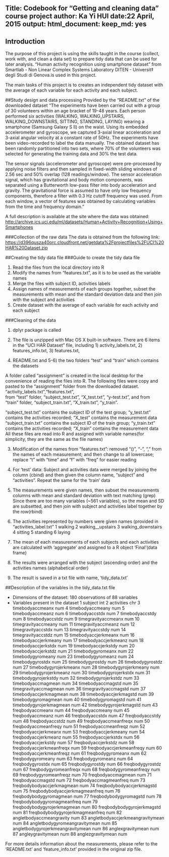 Title: Codebook for “Getting and cleaning data” course project
author: Ka Yi HUI
date:22 April, 2015 
output:
  html_document:
    keep_md: yes
---
 
## Introduction
The purpose of this project is using the skills taught in the course (collect, work with, and clean a data set) to prepare tidy 
data that can be used for later analysis. “Human activity recognition using smartphone dataset” from Smartlab - Non Linear 
Complex Systems Laboratory DITEN - Universit‡ degli Studi di Genova.is used in this project.

The main tasks of this project is to creates an independent tidy dataset with the average of each variable for each activity and 
each subject.

##Study design and data processing
Provided by the “README.txt” of the downloaded dataset
“The experiments have been carried out with a group of 30 volunteers within an age bracket of 19-48 years. 
Each person performed six activities (WALKING, WALKING_UPSTAIRS, WALKING_DOWNSTAIRS, SITTING, STANDING, LAYING) wearing a 
smartphone (Samsung Galaxy S II) on the waist. Using its embedded accelerometer and gyroscope, we captured 3-axial linear 
acceleration and 3-axial angular velocity at a constant rate of 50Hz. The experiments have been video-recorded to label the 
data manually. The obtained dataset has been randomly partitioned into two sets, where 70% of the volunteers was selected for 
generating the training data and 30% the test data. 

The sensor signals (accelerometer and gyroscope) were pre-processed by applying noise filters and then sampled in fixed-width 
sliding windows of 2.56 sec and 50% overlap (128 readings/window). The sensor acceleration signal, which has gravitational and 
body motion components, was separated using a Butterworth low-pass filter into body acceleration and gravity. The gravitational 
force is assumed to have only low frequency components, therefore a filter with 0.3 Hz cutoff frequency was used. From each 
window, a vector of features was obtained by calculating variables from the time and frequency domain.” 

A full description is available at the site where the data was obtained: 
http://archive.ics.uci.edu/ml/datasets/Human+Activity+Recognition+Using+Smartphones 

###Collection of the raw data
The data is obtained from the following link:
https://d396qusza40orc.cloudfront.net/getdata%2Fprojectfiles%2FUCI%20HAR%20Dataset.zip 
 
##Creating the tidy data file 
###Guide to create the tidy data file
1. Read the files from the local directory into R
2. Modify the names from “features.txt”, as it is to be used as the variable names
3. Merge the files with subject ID, activities labels 
4. Assign names of measurements of each groups together, subset the measurements with mean and the standard deviation data and 
then join with the subject and activities 
5. Create dataset with the average of each variable for each activity and each subject
 
###Cleaning of the data
1. dplyr package is called

2. The file is unzipped with Mac OS X built-in software.
There are 6 items in the “UCI HAR Dataset” file, including 1) activity_labels.txt, 2) features_info.txt, 3) features.txt, 
4) README.txt and 5-6) the two folders “test” and “train” which contains the datasets 

A folder called “assignment” is created in the local desktop for the convenience of reading the files into R. The following 
files were copy and pasted to the “assignment” folder from the downloaded dataset. “activity_labels.txt”,“features.txt”,  
from “test” folder, “subject_test.txt”, “X_test.txt”,  “y-test.txt”, and from “train” folder, “subject_train.txt”, “X_train.txt”,
“y_train”. 
 
“subject_test.txt” contains the subject ID of the test group; “y_test.txt” contains the activities recorded; “X_test” contains
the measurement data
“subject_train.txt” contains the subject ID of the train group; “y_train.txt” contains the activities recorded; “X_train” contains 
the measurement data
All these files are read into R and assigned with variable names(for simplicity, they are the same as the file names)
  
3. Modification of the names from “features.txt”:
   removed “()”, “-”, “,” from the names of each measurement; and then change to all   lowercase; replace “t” with “time” and 
   “f” with “freq” for easier reading

4. For ‘test’ data: 
Subject and activities data were merged by joining the column (cbind) and then given the column name, “subject” and “activities”.
Repeat the same for the ‘train’ data

 5. The measurements were given names, then subset the measurements columns with mean and standard deviation with text matching (grep)
Since there are too many variables (~561 variables), so the mean and SD are subsetted, and then join with subject and activities 
label together by the row(rbind)

6. The activities represented by numbers were given names (provided in “activities_label.txt”
1 walking
2 walking__upstairs
3 walking_downstairs
4 sitting
5 standing
6 laying

7. The mean of each measurements of each subjects and each activities are calculated with ‘aggregate’ and assigned to a 
R object ‘Final’(data frame)

8. The results were arranged with the subject (ascending order) and the activities names (alphabetical order)

9. The result is saved in a txt file with name, ‘tidy_data.txt’

##Description of the variables in the tidy_data.txt file
- Dimensions of the dataset: 180 observations of 88 variables
 - Variables present in the dataset
1	subject	int
2	activities	chr
3	timebodyaccmeanx	num
4	timebodyaccmeany	num
5	timebodyaccmeanz	num
6	timebodyaccstdx	num
7	timebodyaccstdy	num
8	timebodyaccstdz	num
9	timegravityaccmeanx	num
10	timegravityaccmeany	num
11	timegravityaccmeanz	num
12	timegravityaccstdx	num
13	timegravityaccstdy	num
14	timegravityaccstdz	num
15	timebodyaccjerkmeanx	num
16	timebodyaccjerkmeany	num
17	timebodyaccjerkmeanz	num
18	timebodyaccjerkstdx	num
19	timebodyaccjerkstdy	num
20	timebodyaccjerkstdz	num
21	timebodygyromeanx	num
22	timebodygyromeany	num
23	timebodygyromeanz	num
24	timebodygyrostdx	num
25	timebodygyrostdy	num
26	timebodygyrostdz	num
27	timebodygyrojerkmeanx	num
28	timebodygyrojerkmeany	num
29	timebodygyrojerkmeanz	num
30	timebodygyrojerkstdx	num
31	timebodygyrojerkstdy	num
32	timebodygyrojerkstdz	num
33	timebodyaccmagmean	num
34	timebodyaccmagstd	num
35	timegravityaccmagmean	num
36	timegravityaccmagstd	num
37	timebodyaccjerkmagmean	num
38	timebodyaccjerkmagstd	num
39	timebodygyromagmean	num
40	timebodygyromagstd	num
41	timebodygyrojerkmagmean	num
42	timebodygyrojerkmagstd	num
43	freqbodyaccmeanx	num
44	freqbodyaccmeany	num
45	freqbodyaccmeanz	num
46	freqbodyaccstdx	num
47	freqbodyaccstdy	num
48	freqbodyaccstdz	num
49	freqbodyaccmeanfreqx	num
50	freqbodyaccmeanfreqy	num
51	freqbodyaccmeanfreqz	num
52	freqbodyaccjerkmeanx	num
53	freqbodyaccjerkmeany	num
54	freqbodyaccjerkmeanz	num
55	freqbodyaccjerkstdx	num
56	freqbodyaccjerkstdy	num
57	freqbodyaccjerkstdz	num
58	freqbodyaccjerkmeanfreqx	num
59	freqbodyaccjerkmeanfreqy	num
60	freqbodyaccjerkmeanfreqz	num
61	freqbodygyromeanx	num
62	freqbodygyromeany	num
63	freqbodygyromeanz	num
64	freqbodygyrostdx	num
65	freqbodygyrostdy	num
66	freqbodygyrostdz	num
67	freqbodygyromeanfreqx	num
68	freqbodygyromeanfreqy	num
69	freqbodygyromeanfreqz	num
70	freqbodyaccmagmean	num
71	freqbodyaccmagstd	num
72	freqbodyaccmagmeanfreq	num
73	freqbodybodyaccjerkmagmean	num
74	freqbodybodyaccjerkmagstd	num
75	freqbodybodyaccjerkmagmeanfreq	num
76	freqbodybodygyromagmean	num
77	freqbodybodygyromagstd	num
78	freqbodybodygyromagmeanfreq	num
79	freqbodybodygyrojerkmagmean	num
80	freqbodybodygyrojerkmagstd	num
81	freqbodybodygyrojerkmagmeanfreq	num
82	angletbodyaccmeangravity	num
83	angletbodyaccjerkmeangravitymean	num
84	angletbodygyromeangravitymean	num
85	angletbodygyrojerkmeangravitymean	num
86	anglexgravitymean	num
87	angleygravitymean	num
88	anglezgravitymean	num

For more details information about the measurements, please refer to the ‘README.txt’ and ‘feature_info.txt’ provided in the 
original zip file.

